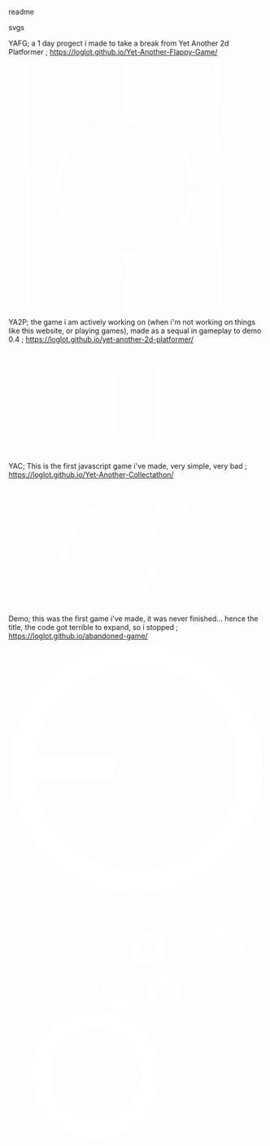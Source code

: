 readme


svgs

YAFG; a 1 day progect i made to take a break from Yet Another 2d Platformer ; https://loglot.github.io/Yet-Another-Flappy-Game/
<svg viewBox="0 0 500 500" width="500" height="500">
  <ellipse style="fill: rgb(216, 216, 216); stroke-width: 8px; fill-opacity: 0; stroke: rgb(255, 255, 255);" cx="228.881" cy="258.58" rx="132.42" ry="132.42" transform="matrix(1, 0, 0, 1, 0, -1.4210854715202004e-14)"></ellipse>
  <path style="fill: rgb(255, 255, 255); stroke-width: 8px; fill-opacity: 0; stroke: rgb(255, 255, 255);" d="M 36.292 -1.049 L 38.6 500.532" transform="matrix(1, 0, 0, 1, 0, -1.4210854715202004e-14)"></path>
  <path style="fill: rgb(255, 255, 255); stroke-width: 8px; fill-opacity: 0; stroke: rgb(255, 255, 255);" d="M 407.862 0.489 L 415.555 498.224" transform="matrix(1, 0, 0, 1, 0, -1.4210854715202004e-14)"></path>
  <path style="fill: rgb(216, 216, 216); stroke-width: 8px; fill-opacity: 0; stroke: rgb(255, 255, 255);" d="M 231.694 0.404 L 229.386 121.953" transform="matrix(1, 0, 0, 1, 0, -1.4210854715202004e-14)"></path>
  <path style="fill: rgb(216, 216, 216); stroke-width: 8px; fill-opacity: 0; stroke: rgb(255, 255, 255);" d="M 231.694 497.369 L 233.232 390.437" transform="matrix(1, 0, 0, 1, 0, -1.4210854715202004e-14)"></path>
</svg>

YA2P; the game i am actively working on (when i'm not working on things like this website, or playing games), made as a sequal in gameplay to demo 0.4 ; https://loglot.github.io/yet-another-2d-platformer/
<svg id="ecdaNrmeyOh1" xmlns="http://www.w3.org/2000/svg" xmlns:xlink="http://www.w3.org/1999/xlink" viewBox="0 0 300 130" shape-rendering="geometricPrecision" text-rendering="geometricPrecision"><rect width="121.559298" height="261.770552" rx="60.78" ry="60.78" transform="matrix(.429112 0 0 0.429112 123.918723 12.796025)" fill="rgba(210,219,237,0)" stroke="#fff" stroke-width="15"/></svg>

YAC; This is the first javascript game i've made, very simple, very bad ; https://loglot.github.io/Yet-Another-Collectathon/
<svg id="ecXREiLwJGa1" xmlns="http://www.w3.org/2000/svg" xmlns:xlink="http://www.w3.org/1999/xlink" viewBox="0 0 300 150" shape-rendering="geometricPrecision" text-rendering="geometricPrecision"><ellipse rx="69.784042" ry="69.784042" transform="matrix(.768937 0 0 0.768937 120.677304 87.401931)" fill="rgba(210,219,237,0)" stroke="#fff" stroke-width="10"/><ellipse rx="37.464705" ry="37.464705" transform="matrix(.426083 0 0 0.426083 190.29991 33.742399)" fill="rgba(210,219,237,0)" stroke="#fff" stroke-width="10"/></svg>

Demo; this was the first game i've made, it was never finished... hence the title, the code got terrible to expand, so i stopped ; https://loglot.github.io/abandoned-game/
<svg id="e4YEs2e8H1p1" xmlns="http://www.w3.org/2000/svg" xmlns:xlink="http://www.w3.org/1999/xlink" viewBox="0 0 300 300" shape-rendering="geometricPrecision" text-rendering="geometricPrecision"><ellipse rx="145.962677" ry="145.962677" transform="matrix(.913055 0 0 0.913055 150 150)" fill="rgba(0,0,0,0)" stroke="#fff" stroke-width="30"/><rect width="124.349543" height="23.497219" rx="11.75" ry="11.75" transform="matrix(.945022 0 0 1.196104 7.455568 135.947442)" fill="#fff" stroke-width="0"/></svg>


<svg
   width="210mm"
   height="210mm"
   viewBox="0 0 210 210"
   version="1.1"
   id="svg1"
   inkscape:version="1.3.2 (091e20e, 2023-11-25, custom)"
   sodipodi:docname="orbs.svg"
   xmlns:inkscape="http://www.inkscape.org/namespaces/inkscape"
   xmlns:sodipodi="http://sodipodi.sourceforge.net/DTD/sodipodi-0.dtd"
   xmlns="http://www.w3.org/2000/svg"
   xmlns:svg="http://www.w3.org/2000/svg">
  <sodipodi:namedview
     id="namedview1"
     pagecolor="#505050"
     bordercolor="#ffffff"
     borderopacity="1"
     inkscape:showpageshadow="0"
     inkscape:pageopacity="0"
     inkscape:pagecheckerboard="1"
     inkscape:deskcolor="#505050"
     inkscape:document-units="mm"
     inkscape:zoom="0.69219276"
     inkscape:cx="320.71991"
     inkscape:cy="221.75904"
     inkscape:window-width="1920"
     inkscape:window-height="991"
     inkscape:window-x="-9"
     inkscape:window-y="-9"
     inkscape:window-maximized="1"
     inkscape:current-layer="layer1" />
  <defs
     id="defs1" />
  <g
     inkscape:label="Layer 1"
     inkscape:groupmode="layer"
     id="layer1">
    <circle
       style="fill:#800000;fill-opacity:0;stroke:#ffffff;stroke-width:14.9;stroke-linecap:round;stroke-linejoin:round;stroke-dasharray:none;stroke-opacity:1"
       id="path1"
       cx="71.478767"
       cy="140.28185"
       r="45.104248" />
    <circle
       style="fill:#800000;fill-opacity:0;stroke:#ffffff;stroke-width:6.0898;stroke-linecap:round;stroke-linejoin:round;stroke-dasharray:none;stroke-opacity:1"
       id="path2"
       cx="90.399605"
       cy="72.052124"
       r="10.487723" />
    <circle
       style="fill:#800000;fill-opacity:0;stroke:#ffffff;stroke-width:6.0898;stroke-linecap:round;stroke-linejoin:round;stroke-dasharray:none;stroke-opacity:1"
       id="path2-5"
       cx="114.75267"
       cy="37.369827"
       r="10.487723" />
    <circle
       style="fill:#800000;fill-opacity:0;stroke:#ffffff;stroke-width:6.0898;stroke-linecap:round;stroke-linejoin:round;stroke-dasharray:none;stroke-opacity:1"
       id="path2-7"
       cx="129.30075"
       cy="73.509796"
       r="10.487723" />
    <circle
       style="fill:#800000;fill-opacity:0;stroke:#ffffff;stroke-width:6.0898;stroke-linecap:round;stroke-linejoin:round;stroke-dasharray:none;stroke-opacity:1"
       id="path2-8"
       cx="176.49467"
       cy="71.150963"
       r="10.487723" />
    <circle
       style="fill:#800000;fill-opacity:0;stroke:#ffffff;stroke-width:6.0898;stroke-linecap:round;stroke-linejoin:round;stroke-dasharray:none;stroke-opacity:1"
       id="path2-73"
       cx="182.83612"
       cy="27.608374"
       r="10.487723" />
  </g>
</svg>